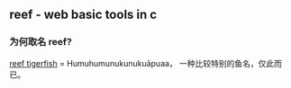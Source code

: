 ## reef - web basic tools in c

### 为何取名 reef?

[reef tigerfish](https://en.wikipedia.org/wiki/Reef_triggerfish) = Humuhumunukunukuāpuaa， 一种比较特别的鱼名，仅此而已。

